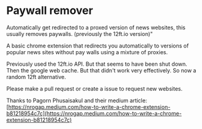# Paywall remover
Automatically get redirected to a proxed version of news websites, this usually removes paywalls. (previously the 12ft.io version)"

A basic chrome extension that redirects you automatically to versions of popular news sites without pay walls using a mixture of proxies.

Previously used the 12ft.io API. But that seems to have been shut down. Then the google web cache. But that didn't work very effectively. So now a random 12ft alternative.

Please make a pull request or create a issue to request new websites.


Thanks to Pagorn Phusaisakul and their medium article: [https://nrogap.medium.com/how-to-write-a-chrome-extension-b81218954c7c](https://nrogap.medium.com/how-to-write-a-chrome-extension-b81218954c7c)

